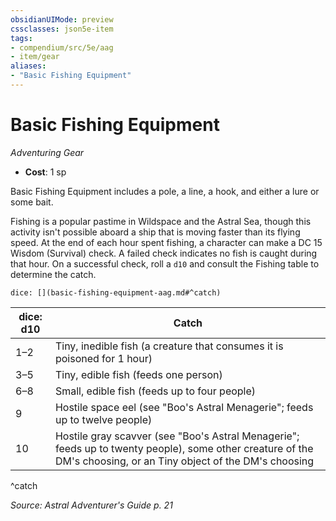 ```yaml
---
obsidianUIMode: preview
cssclasses: json5e-item
tags:
- compendium/src/5e/aag
- item/gear
aliases: 
- "Basic Fishing Equipment"
---
```

# Basic Fishing Equipment
*Adventuring Gear*  

- **Cost**: 1 sp

Basic Fishing Equipment includes a pole, a line, a hook, and either a lure or some bait.

Fishing is a popular pastime in Wildspace and the Astral Sea, though this activity isn't possible aboard a ship that is moving faster than its flying speed. At the end of each hour spent fishing, a character can make a DC 15 Wisdom (Survival) check. A failed check indicates no fish is caught during that hour. On a successful check, roll a `d10` and consult the Fishing table to determine the catch.

`dice: [](basic-fishing-equipment-aag.md#^catch)`

| dice: d10 | Catch |
|-----------|-------|
| 1–2 | Tiny, inedible fish (a creature that consumes it is poisoned for 1 hour) |
| 3–5 | Tiny, edible fish (feeds one person) |
| 6–8 | Small, edible fish (feeds up to four people) |
| 9 | Hostile space eel (see "Boo's Astral Menagerie"; feeds up to twelve people) |
| 10 | Hostile gray scavver (see "Boo's Astral Menagerie"; feeds up to twenty people), some other creature of the DM's choosing, or an Tiny object of the DM's choosing |
^catch

*Source: Astral Adventurer's Guide p. 21*